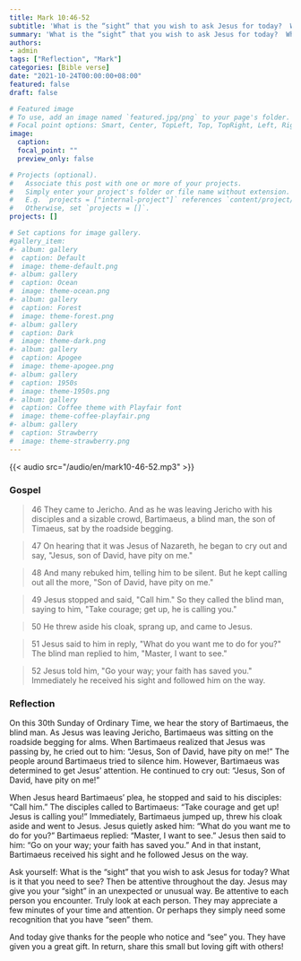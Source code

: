```yaml
---
title: Mark 10:46-52
subtitle: 'What is the “sight” that you wish to ask Jesus for today?  What is it that you need to see?  Then be attentive throughout the day.  Jesus may give you your “sight” in an unexpected or unusual way.'
summary: 'What is the “sight” that you wish to ask Jesus for today?  What is it that you need to see?  Then be attentive throughout the day.  Jesus may give you your “sight” in an unexpected or unusual way. '
authors:
- admin
tags: ["Reflection", "Mark"]
categories: [Bible verse]
date: "2021-10-24T00:00:00+08:00"
featured: false
draft: false

# Featured image
# To use, add an image named `featured.jpg/png` to your page's folder.
# Focal point options: Smart, Center, TopLeft, Top, TopRight, Left, Right, BottomLeft, Bottom, BottomRight
image:
  caption:
  focal_point: ""
  preview_only: false

# Projects (optional).
#   Associate this post with one or more of your projects.
#   Simply enter your project's folder or file name without extension.
#   E.g. `projects = ["internal-project"]` references `content/project/deep-learning/index.md`.
#   Otherwise, set `projects = []`.
projects: []

# Set captions for image gallery.
#gallery_item:
#- album: gallery
#  caption: Default
#  image: theme-default.png
#- album: gallery
#  caption: Ocean
#  image: theme-ocean.png
#- album: gallery
#  caption: Forest
#  image: theme-forest.png
#- album: gallery
#  caption: Dark
#  image: theme-dark.png
#- album: gallery
#  caption: Apogee
#  image: theme-apogee.png
#- album: gallery
#  caption: 1950s
#  image: theme-1950s.png
#- album: gallery
#  caption: Coffee theme with Playfair font
#  image: theme-coffee-playfair.png
#- album: gallery
#  caption: Strawberry
#  image: theme-strawberry.png
---
```


{{< audio src="/audio/en/mark10-46-52.mp3" >}}

### Gospel
> 46 They came to Jericho. And as he was leaving Jericho with his disciples and a sizable crowd, Bartimaeus, a blind man, the son of Timaeus, sat by the roadside begging.

> 47 On hearing that it was Jesus of Nazareth, he began to cry out and say, "Jesus, son of David, have pity on me."

> 48 And many rebuked him, telling him to be silent. But he kept calling out all the more, "Son of David, have pity on me."

> 49 Jesus stopped and said, "Call him." So they called the blind man, saying to him, "Take courage; get up, he is calling you."

> 50 He threw aside his cloak, sprang up, and came to Jesus.

> 51 Jesus said to him in reply, "What do you want me to do for you?" The blind man replied to him, "Master, I want to see."

> 52 Jesus told him, "Go your way; your faith has saved you." Immediately he received his sight and followed him on the way.

### Reflection
On this 30th Sunday of Ordinary Time, we hear the story of Bartimaeus, the blind man.  As Jesus was leaving Jericho, Bartimaeus was sitting on the roadside begging for alms.  When Bartimaeus realized that Jesus was passing by, he cried out to him: “Jesus, Son of David, have pity on me!”  The people around Bartimaeus tried to silence him.  However, Bartimaeus was determined to get Jesus’ attention.  He continued to cry out: “Jesus, Son of David, have pity on me!”

When Jesus heard Bartimaeus’ plea, he stopped and said to his disciples: “Call him.”  The disciples called to Bartimaeus: “Take courage and get up!  Jesus is calling you!”  Immediately, Bartimaeus jumped up, threw his cloak aside and went to Jesus.  Jesus quietly  asked him: “What do you want me to do for you?”  Bartimaeus replied: “Master, I want to see.”  Jesus then said to him: “Go on your way; your faith has saved you.”  And in that instant, Bartimaeus received his sight and he followed Jesus on the way.

Ask yourself:  What is the “sight” that you wish to ask Jesus for today?  What is it that you need to see?  Then be attentive throughout the day.  Jesus may give you your “sight” in an unexpected or unusual way.  Be attentive to each person you encounter.  Truly look at each person.  They may appreciate a few minutes of your time and attention.  Or perhaps they simply need some recognition that you have “seen” them.

And today give thanks for the people who notice and “see” you.  They have given you a great gift.  In return, share this small but loving gift with others! 
